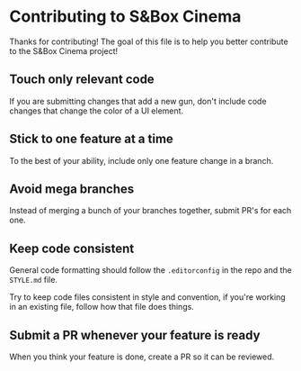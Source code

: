 # Contributing to S&Box Cinema

Thanks for contributing!
The goal of this file is to help you better contribute to the S&Box Cinema project!

## Touch only relevant code

If you are submitting changes that add a new gun, don't include code changes that change the color of a UI element.

## Stick to one feature at a time

To the best of your ability, include only one feature change in a branch.

## Avoid mega branches

Instead of merging a bunch of your branches together, submit PR's for each one.

## Keep code consistent

General code formatting should follow the `.editorconfig` in the repo and the `STYLE.md` file.

Try to keep code files consistent in style and convention, if you're working in an existing file, follow how that file does things.

## Submit a PR whenever your feature is ready

When you think your feature is done, create a PR so it can be reviewed.
